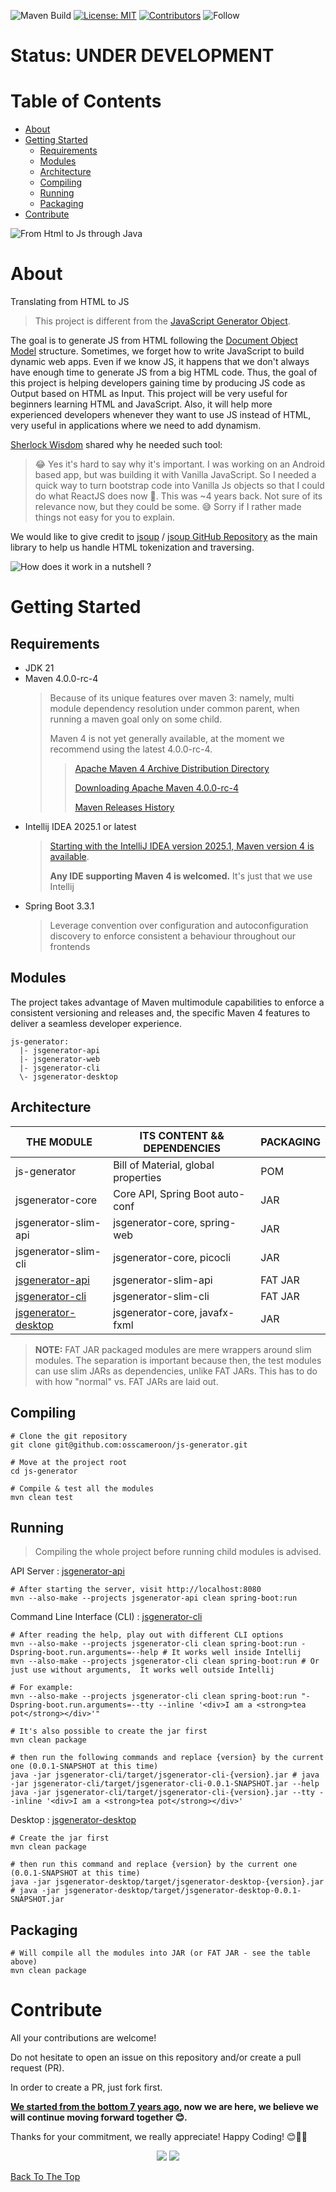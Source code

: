 
![Maven Build](https://github.com/osscameroon/js-generator/actions/workflows/maven.yml/badge.svg)
[![License: MIT](https://img.shields.io/badge/License-MIT-yellow.svg)](https://opensource.org/licenses/MIT)
[![Contributors](https://img.shields.io/github/contributors-anon/osscameroon/js-generator)](https://github.com/osscameroon/js-generator/graphs/contributors)
![Follow](https://img.shields.io/twitter/follow/osscameroon?style=social)

# Status: UNDER DEVELOPMENT

# Table of Contents
- [About](#about)
- [Getting Started](#getting-started)
  - [Requirements](#requirements)
  - [Modules](#modules)
  - [Architecture](#architecture)
  - [Compiling](#compiling)
  - [Running](#running)
  - [Packaging](#packaging)
- [Contribute](#contribute)

![From Html to Js through Java](illustrations/html_java_js.png)

# About

Translating from HTML to JS

> This project is different from the
> [JavaScript Generator Object](https://developer.mozilla.org/en-US/docs/Web/JavaScript/Reference/Global_Objects/Generator).
 
The goal is to generate JS  from HTML  following the [Document Object Model](https://www.w3schools.com/js/js_htmldom.asp) structure. Sometimes, we forget how to write
JavaScript to build dynamic web apps. Even if we know JS, it happens that we don't always have enough time to generate
JS from a big HTML code. Thus, the goal of this project is helping developers gaining time by producing JS code as
Output based on HTML as Input. This project will be very useful for beginners learning HTML and JavaScript. Also, it
will help more experienced developers whenever they want to use JS instead of HTML, very useful in applications where we need to add dynamism.

[Sherlock Wisdom](https://github.com/sherlockwisdom) shared why he needed such tool:

> 😂 Yes it's hard to say why it's important. I was working on an Android based app, but was building it with Vanilla JavaScript. So I needed a quick way to turn bootstrap code into Vanilla Js objects so that I could do what ReactJS does now 🤣. This was ~4 years back. Not sure of its relevance now, but they could be some. 😅 Sorry if I rather made things not easy for you to explain.

We would like to give credit to [jsoup](https://jsoup.org/) / [jsoup GitHub Repository](https://github.com/jhy/jsoup/) as the main library to help us handle HTML tokenization and traversing.

![How does it work in a nutshell ?](illustrations/jsgenerator_intro.png)

# Getting Started

## Requirements

+ JDK 21
+ Maven 4.0.0-rc-4
  > Because of its unique features over maven 3:
  > namely, multi module dependency resolution under common parent, when running a maven goal only on some child.
  > 
  > Maven 4 is not yet generally available, at the moment we recommend using the latest 4.0.0-rc-4.
  > > [Apache Maven 4 Archive Distribution Directory](https://archive.apache.org/dist/maven/maven-4/)
  > > 
  > > [Downloading Apache Maven 4.0.0-rc-4](https://maven.apache.org/download.cgi#Preview_4.x_Release)
  > > 
  > > [Maven Releases History](https://maven.apache.org/docs/history.html)
+ Intellij IDEA 2025.1 or latest
  > [Starting with the IntelliJ IDEA version 2025.1, Maven version 4 is available](https://www.jetbrains.com/help/idea/maven-support.html).
  > 
  > **Any IDE supporting Maven 4 is welcomed.** It's just that we use Intellij 
+ Spring Boot 3.3.1
  > Leverage convention over configuration and autoconfiguration discovery to enforce consistent a behaviour
  > throughout our frontends

## Modules

The project takes advantage of Maven multimodule capabilities to enforce a consistent versioning and releases and,
the specific Maven 4 features to deliver a seamless developer experience.

```text
js-generator:
  |- jsgenerator-api
  |- jsgenerator-web
  |- jsgenerator-cli
  \- jsgenerator-desktop
```

## Architecture

| THE MODULE                         | ITS CONTENT && DEPENDENCIES         | PACKAGING |
|------------------------------------|-------------------------------------|-------|
| js-generator                       | Bill of Material, global properties | POM   |
| jsgenerator-core                   | Core API, Spring Boot auto-conf     | JAR   |
| jsgenerator-slim-api               | jsgenerator-core, spring-web        | JAR   |
| jsgenerator-slim-cli               | jsgenerator-core, picocli           | JAR   |
| [jsgenerator-api](./README.api.md) | jsgenerator-slim-api                | FAT JAR |
| [jsgenerator-cli](./README.cli.md) | jsgenerator-slim-cli                | FAT JAR |
| [jsgenerator-desktop](./README.desktop.md) | jsgenerator-core, javafx-fxml               | JAR   |

> **NOTE:** FAT JAR packaged modules are mere wrappers around slim modules. The separation is important because then,
> the test modules can use slim JARs as dependencies, unlike FAT JARs. This has to do with how "normal" vs. FAT JARs
> are laid out.

## Compiling

```shell
# Clone the git repository
git clone git@github.com:osscameroon/js-generator.git

# Move at the project root
cd js-generator

# Compile & test all the modules
mvn clean test
```

## Running

> Compiling the whole project before running child modules is advised.
> 
API Server : [jsgenerator-api](./README.api.md)
```shell
# After starting the server, visit http://localhost:8080
mvn --also-make --projects jsgenerator-api clean spring-boot:run
```

Command Line Interface (CLI) : [jsgenerator-cli](./README.cli.md)
```shell
# After reading the help, play out with different CLI options
mvn --also-make --projects jsgenerator-cli clean spring-boot:run -Dspring-boot.run.arguments=--help # It works well inside Intellij
mvn --also-make --projects jsgenerator-cli clean spring-boot:run # Or just use without arguments,  It works well outside Intellij

# For example:
mvn --also-make --projects jsgenerator-cli clean spring-boot:run "-Dspring-boot.run.arguments=--tty --inline '<div>I am a <strong>tea pot</strong></div>'"

# It's also possible to create the jar first
mvn clean package

# then run the following commands and replace {version} by the current one (0.0.1-SNAPSHOT at this time)
java -jar jsgenerator-cli/target/jsgenerator-cli-{version}.jar # java -jar jsgenerator-cli/target/jsgenerator-cli-0.0.1-SNAPSHOT.jar --help
java -jar jsgenerator-cli/target/jsgenerator-cli-{version}.jar --tty --inline '<div>I am a <strong>tea pot</strong></div>'
```

Desktop : [jsgenerator-desktop](./README.desktop.md)
```shell
# Create the jar first
mvn clean package

# then run this command and replace {version} by the current one (0.0.1-SNAPSHOT at this time)
java -jar jsgenerator-desktop/target/jsgenerator-desktop-{version}.jar # java -jar jsgenerator-desktop/target/jsgenerator-desktop-0.0.1-SNAPSHOT.jar
```


## Packaging

```shell
# Will compile all the modules into JAR (or FAT JAR - see the table above)
mvn clean package
```

# Contribute

All your contributions are welcome!

Do not hesitate to open an issue on this repository and/or create a pull request (PR).

In order to create a PR, just fork first.

**[We started from the bottom 7 years ago](https://github.com/opensourcecameroon/jsGenerator), now we are here, we believe we will continue moving forward together 😊.** 

Thanks for your commitment, we really appreciate! 
Happy Coding! 😊🎉💯

<div align="center">
    <img src="https://forthebadge.com/images/badges/built-with-love.svg" />
    <img src="https://forthebadge.com/images/badges/built-by-developers.svg" />
</div>

[Back To The Top](#table-of-contents)
